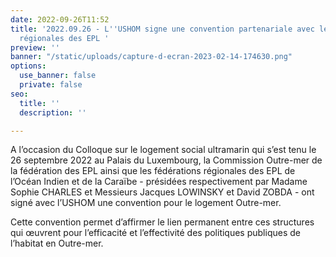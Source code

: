 ```yaml
---
date: 2022-09-26T11:52
title: '2022.09.26 - L''USHOM signe une convention partenariale avec les Fédérations
  régionales des EPL '
preview: ''
banner: "/static/uploads/capture-d-ecran-2023-02-14-174630.png"
options:
  use_banner: false
  private: false
seo:
  title: ''
  description: ''

---
```

A l’occasion du Colloque sur le logement social ultramarin qui s’est tenu le 26 septembre 2022 au Palais du Luxembourg, la Commission Outre-mer de la fédération des EPL ainsi que les fédérations régionales des EPL de l’Océan Indien et de la Caraïbe - présidées respectivement par Madame Sophie CHARLES et Messieurs Jacques LOWINSKY et David ZOBDA - ont signé avec l’USHOM une convention pour le logement Outre-mer.

Cette convention permet d’affirmer le lien permanent entre ces structures qui œuvrent pour l’efficacité et l’effectivité des politiques publiques de l’habitat en Outre-mer.